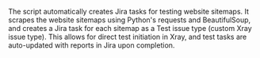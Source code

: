  The script automatically creates Jira tasks for testing website sitemaps. It scrapes the website sitemaps using Python's requests
 and BeautifulSoup, and creates a Jira task for each sitemap as a Test issue type (custom Xray issue type). This allows for direct test
 initiation in Xray, and test tasks are auto-updated with reports in Jira upon completion.
